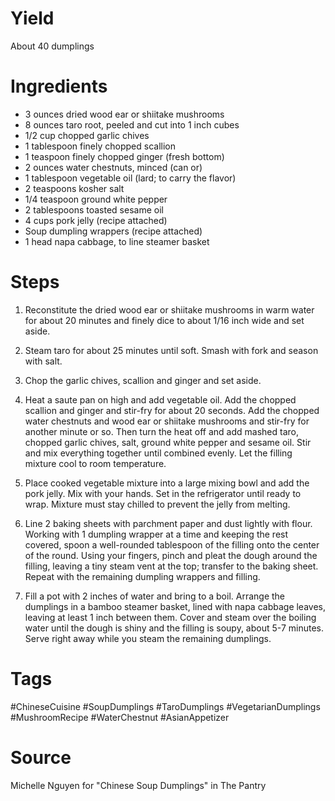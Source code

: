 # Yield
About 40 dumplings
# Ingredients
- 3 ounces dried wood ear or shiitake mushrooms
- 8 ounces taro root, peeled and cut into 1 inch cubes
- 1/2 cup chopped garlic chives
- 1 tablespoon finely chopped scallion
- 1 teaspoon finely chopped ginger (fresh bottom)
- 2 ounces water chestnuts, minced (can or)
- 1 tablespoon vegetable oil (lard; to carry the flavor)
- 2 teaspoons kosher salt
- 1/4 teaspoon ground white pepper
- 2 tablespoons toasted sesame oil
- 4 cups pork jelly (recipe attached)
- Soup dumpling wrappers (recipe attached)
- 1 head napa cabbage, to line steamer basket
# Steps
1. Reconstitute the dried wood ear or shiitake mushrooms in warm water for about 20 minutes and finely dice to about 1/16 inch wide and set aside.

2. Steam taro for about 25 minutes until soft. Smash with fork and season with salt.

3. Chop the garlic chives, scallion and ginger and set aside.

4. Heat a saute pan on high and add vegetable oil. Add the chopped scallion and ginger and stir-fry for about 20 seconds. Add the chopped water chestnuts and wood ear or shiitake mushrooms and stir-fry for another minute or so. Then turn the heat off and add mashed taro, chopped garlic chives, salt, ground white pepper and sesame oil. Stir and mix everything together until combined evenly. Let the filling mixture cool to room temperature.

5. Place cooked vegetable mixture into a large mixing bowl and add the pork jelly. Mix with your hands. Set in the refrigerator until ready to wrap. Mixture must stay chilled to prevent the jelly from melting.

7. Line 2 baking sheets with parchment paper and dust lightly with flour. Working with 1 dumpling wrapper at a time and keeping the rest covered, spoon a well-rounded tablespoon of the filling onto the center of the round. Using your fingers, pinch and pleat the dough around the filling, leaving a tiny steam vent at the top; transfer to the baking sheet. Repeat with the remaining dumpling wrappers and filling.
   
8. Fill a pot with 2 inches of water and bring to a boil. Arrange the dumplings in a bamboo steamer basket, lined with napa cabbage leaves, leaving at least 1 inch between them. Cover and steam over the boiling water until the dough is shiny and the filling is soupy, about 5-7 minutes. Serve right away while you steam the remaining dumplings.
# Tags
#ChineseCuisine
#SoupDumplings
#TaroDumplings
#VegetarianDumplings
#MushroomRecipe
#WaterChestnut
#AsianAppetizer
# Source
Michelle Nguyen for "Chinese Soup Dumplings" in The Pantry